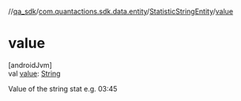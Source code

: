 //[qa_sdk](../../../index.md)/[com.quantactions.sdk.data.entity](../index.md)/[StatisticStringEntity](index.md)/[value](value.md)

# value

[androidJvm]\
val [value](value.md): [String](https://kotlinlang.org/api/latest/jvm/stdlib/kotlin/-string/index.html)

Value of the string stat e.g. 03:45
